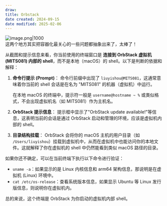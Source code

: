 ```yaml
---
draw:
title: Orbstack
date created: 2024-09-15
date modified: 2025-02-06
---
```


![image.png|1000](https://imagehosting4picgo.oss-cn-beijing.aliyuncs.com/imagehosting/fix-dir%2Fpicgo%2Fpicgo-clipboard-images%2F2024%2F09%2F15%2F15-13-32-2a249c0f1962200ac555310c5b417ae8-202409151513791-1c49ce.png)  
这两个地方其实把容器化最关心的一些问题都抽象出来了，太棒了！

从截图和提示信息来看，你当前使用的终端窗口是 **连接到 OrbStack 虚拟机 (MITS081) 内部的 shell**，而不是本地（macOS）的 shell。以下是判断的依据和解释：

1. **命令行提示 (Prompt)**：
    命令行前缀中出现了 `liuyishou@MITS081`，这通常意味着你当前的 shell 会话是在名为 "MITS081" 的机器（虚拟机）中运行。
    

    在本地 macOS 的终端中，提示符一般是 `username@hostname ~ %` 或类似格式，不会出现虚拟机名（如 MITS081）作为主机名。

    
2. **OrbStack 提示信息**：
    提示框中显示了"OrbStack update available!"等信息，这表明当前的会话是通过 OrbStack 启动和管理的环境，应该是虚拟机内部的 shell。
    
3. **目录结构挂载**：
    OrbStack 会将你的 macOS 主机的用户目录（如 `/Users/liuyishou`）挂载到虚拟机中，从而在虚拟机中也能访问你的本地文件。这就解释了你在虚拟机的 shell 中仍然能看到类似 macOS 路径的目录。
    

如果你还不确定，可以在当前终端下执行以下命令进行验证：

- `uname -a`：如果显示的是 Linux 内核信息和 arm64 架构信息，那说明是在虚拟机 (Linux) 环境中。
- `cat /etc/os-release`：查看系统版本信息，如果显示 Ubuntu 等 Linux 发行版信息，则说明你在虚拟机内。

总的来说，这个终端是 OrbStack 为你启动的虚拟机内部 shell。

